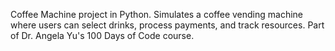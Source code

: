 Coffee Machine project in Python. Simulates a coffee vending machine where users can select drinks, process payments, and track resources. Part of Dr. Angela Yu's 100 Days of Code course.
